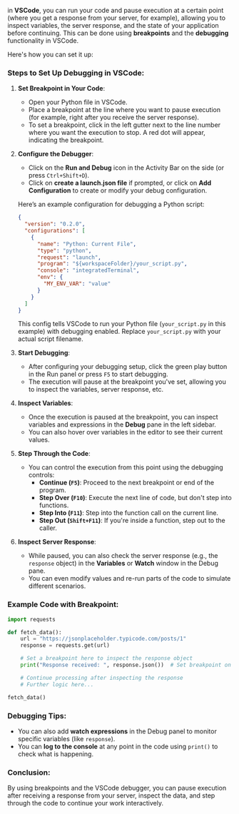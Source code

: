 in **VSCode**, you can run your code and pause execution at a certain point (where you get a response from your server, for example), allowing you to inspect variables, the server response, and the state of your application before continuing. This can be done using **breakpoints** and the **debugging** functionality in VSCode.

Here's how you can set it up:

### Steps to Set Up Debugging in VSCode:

1. **Set Breakpoint in Your Code**:
   - Open your Python file in VSCode.
   - Place a breakpoint at the line where you want to pause execution (for example, right after you receive the server response).
   - To set a breakpoint, click in the left gutter next to the line number where you want the execution to stop. A red dot will appear, indicating the breakpoint.

2. **Configure the Debugger**:
   - Click on the **Run and Debug** icon in the Activity Bar on the side (or press `Ctrl+Shift+D`).
   - Click on **create a launch.json file** if prompted, or click on **Add Configuration** to create or modify your debug configuration.

   Here’s an example configuration for debugging a Python script:

   ```json
   {
     "version": "0.2.0",
     "configurations": [
       {
         "name": "Python: Current File",
         "type": "python",
         "request": "launch",
         "program": "${workspaceFolder}/your_script.py",
         "console": "integratedTerminal",
         "env": {
           "MY_ENV_VAR": "value"
         }
       }
     ]
   }
   ```

   This config tells VSCode to run your Python file (`your_script.py` in this example) with debugging enabled. Replace `your_script.py` with your actual script filename.

3. **Start Debugging**:
   - After configuring your debugging setup, click the green play button in the Run panel or press `F5` to start debugging.
   - The execution will pause at the breakpoint you've set, allowing you to inspect the variables, server response, etc.

4. **Inspect Variables**:
   - Once the execution is paused at the breakpoint, you can inspect variables and expressions in the **Debug** pane in the left sidebar.
   - You can also hover over variables in the editor to see their current values.

5. **Step Through the Code**:
   - You can control the execution from this point using the debugging controls:
     - **Continue (`F5`)**: Proceed to the next breakpoint or end of the program.
     - **Step Over (`F10`)**: Execute the next line of code, but don't step into functions.
     - **Step Into (`F11`)**: Step into the function call on the current line.
     - **Step Out (`Shift+F11`)**: If you're inside a function, step out to the caller.

6. **Inspect Server Response**:
   - While paused, you can also check the server response (e.g., the `response` object) in the **Variables** or **Watch** window in the Debug pane.
   - You can even modify values and re-run parts of the code to simulate different scenarios.

### Example Code with Breakpoint:

```python
import requests

def fetch_data():
    url = "https://jsonplaceholder.typicode.com/posts/1"
    response = requests.get(url)

    # Set a breakpoint here to inspect the response object
    print("Response received: ", response.json())  # Set breakpoint on this line

    # Continue processing after inspecting the response
    # Further logic here...

fetch_data()
```

### Debugging Tips:
- You can also add **watch expressions** in the Debug panel to monitor specific variables (like `response`).
- You can **log to the console** at any point in the code using `print()` to check what is happening.

### Conclusion:
By using breakpoints and the VSCode debugger, you can pause execution after receiving a response from your server, inspect the data, and step through the code to continue your work interactively.
